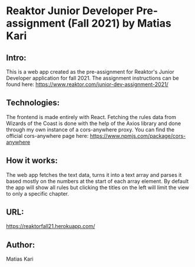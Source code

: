 # Reaktor Junior Developer Pre-assignment (Fall 2021) by Matias Kari

## Intro:

This is a web app created as the pre-assignment for Reaktor's Junior Developer application for fall 2021.
The assignment instructions can be found here: https://www.reaktor.com/junior-dev-assignment-2021/ 

## Technologies:

The frontend is made entirely with React.
Fetching the rules data from Wizards of the Coast is done with the help of the Axios library and done through my own instance of a cors-anywhere proxy.
You can find the official cors-anywhere page here: https://www.npmjs.com/package/cors-anywhere

## How it works:

The web app fetches the text data, turns it into a text array and parses it based mostly on the numbers at the start of each array element.
By default the app will show all rules but clicking the titles on the left will limit the view to only a specific chapter.

## URL:

https://reaktorfall21.herokuapp.com/ 

## Author:

Matias Kari